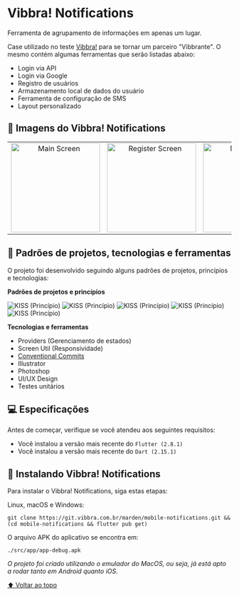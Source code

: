 
# Vibbra! Notifications

Ferramenta de agrupamento de informações em apenas um lugar.

Case utilizado no teste [Vibbra!](https://www.vibbra.com.br/) para se tornar um parceiro "Vibbrante". O mesmo contém algumas ferramentas que serão listadas abaixo:

- Login via API
- Login via Google
- Registro de usuários
- Armazenamento local de dados do usuário
- Ferramenta de configuração de SMS
-  Layout personalizado

## 🚀 Imagens do Vibbra! Notifications

<table>
  <tr>
        <td align="center">
     <img src="https://i.imgur.com/u9sNzQc.png" width="200px;" alt="Main Screen"/><br>
   </td>
       <td align="center">
     <img src="https://i.imgur.com/n1X908j.png" width="200px;" alt="Register Screen"/><br>
   </td>
       <td align="center">
     <img src="https://i.imgur.com/oOxqvlK_d.webp?maxwidth=760&fidelity=grand" width="200px;" alt="Main Screen"/><br>
   </td>
       <td align="center">
     <img src="https://i.imgur.com/Kwv6bUh_d.webp?maxwidth=760&fidelity=grand" width="200px;" alt="SMS Settings"/><br>
   </td>
      </td>  </tr>
</table>

## 🧐 Padrões de projetos, tecnologias e ferramentas

O projeto foi desenvolvido seguindo alguns padrões de projetos, princípios e tecnologias:

**Padrões de projetos e princípios**
<br>

![KISS (Princípio)](https://img.shields.io/badge/Arquitetura-Clean%20Architecture-00599C)
![KISS (Princípio)](https://img.shields.io/badge/Princ%C3%ADpio%20-Single%20Responsibility-00599C)
![KISS (Princípio)](https://img.shields.io/badge/Princ%C3%ADpio%20-KISS-00599C)
![KISS (Princípio)](https://img.shields.io/badge/Design%20Pattern-Factory-00599C)
![KISS (Princípio)](https://img.shields.io/badge/Design%20Pattern-Builder-00599C)

**Tecnologias e ferramentas**
- Providers (Gerenciamento de estados)
- Screen Util (Responsividade)
- [Conventional Commits](https://www.conventionalcommits.org/)
- Illustrator
- Photoshop
- UI/UX Design
- Testes unitários


## 💻 Especificações

Antes de começar, verifique se você atendeu aos seguintes requisitos:
* Você instalou a versão mais recente do `Flutter (2.8.1)`
* Você instalou a versão mais recente do `Dart (2.15.1)`

## 🚀 Instalando Vibbra! Notifications

Para instalar o Vibbra! Notifications, siga estas etapas:

Linux, macOS e Windows:
```
git clone https://git.vibbra.com.br/marden/mobile-notifications.git && (cd mobile-notifications && flutter pub get)
```

O arquivo APK do aplicativo se encontra em:
```
./src/app/app-debug.apk
```
*O projeto foi criado utilizando o emulador do MacOS, ou seja, já está apto a rodar tanto em Android quanto iOS.*




[⬆ Voltar ao topo](#readme)<br>